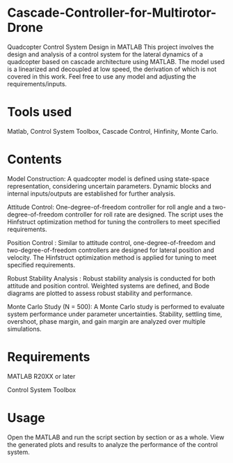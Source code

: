 # Cascade-Controller-for-Multirotor-Drone

Quadcopter Control System Design in MATLAB
This project involves the design and analysis of a control system for the lateral dynamics of a quadcopter based on cascade architecture using MATLAB. The model used is a linearized and decoupled at low speed, the derivation of which is not covered in this work. Feel free to use any model and adjusting the requirements/inputs.

# Tools used
Matlab, Control System Toolbox, Cascade Control, Hinfinity, Monte Carlo.

# Contents
Model Construction: A quadcopter model is defined using state-space representation, considering uncertain parameters. Dynamic blocks and internal inputs/outputs are established for further analysis.

Attitude Control: One-degree-of-freedom controller for roll angle and a two-degree-of-freedom controller for roll rate are designed. The script uses the Hinfstruct optimization method for tuning the controllers to meet specified requirements.

Position Control : Similar to attitude control, one-degree-of-freedom and two-degree-of-freedom controllers are designed for lateral position and velocity. The Hinfstruct optimization method is applied for tuning to meet specified requirements.

Robust Stability Analysis : Robust stability analysis is conducted for both attitude and position control. Weighted systems are defined, and Bode diagrams are plotted to assess robust stability and performance.

Monte Carlo Study (N = 500): A Monte Carlo study is performed to evaluate system performance under parameter uncertainties. Stability, settling time, overshoot, phase margin, and gain margin are analyzed over multiple simulations.

# Requirements
MATLAB R20XX or later

Control System Toolbox
# Usage
Open the MATLAB and run the script section by section or as a whole.
View the generated plots and results to analyze the performance of the control system.
